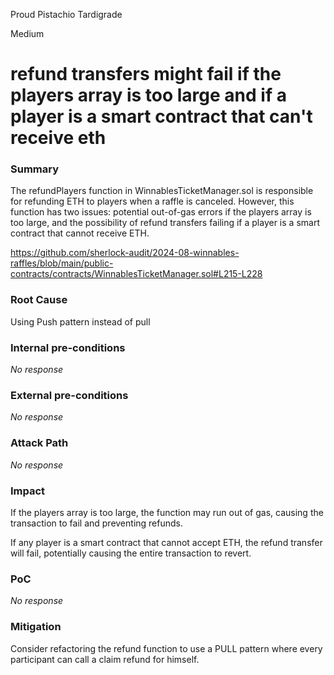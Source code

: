 Proud Pistachio Tardigrade

Medium

# refund transfers might fail if the players array is too large and if a player is a smart contract that can't receive eth

### Summary

The refundPlayers function in WinnablesTicketManager.sol is responsible for refunding ETH to players when a raffle is canceled. However, this function has two issues: potential out-of-gas errors if the players array is too large, and the possibility of refund transfers failing if a player is a smart contract that cannot receive ETH.

https://github.com/sherlock-audit/2024-08-winnables-raffles/blob/main/public-contracts/contracts/WinnablesTicketManager.sol#L215-L228

### Root Cause

Using Push pattern instead of pull

### Internal pre-conditions

_No response_

### External pre-conditions

_No response_

### Attack Path

_No response_

### Impact

If the players array is too large, the function may run out of gas, causing the transaction to fail and preventing refunds.

If any player is a smart contract that cannot accept ETH, the refund transfer will fail, potentially causing the entire transaction to revert.


### PoC

_No response_

### Mitigation

Consider refactoring the refund function to use a PULL pattern where every participant can call a claim refund for himself.